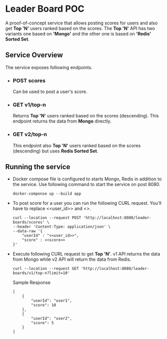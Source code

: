 # Leader Board POC
A proof-of-concept service that allows posting scores for users and also get **Top 'N'** users ranked based on the scores. The **Top 'N'** API has two variants one based on **'Mongo'** and the other one is based on **'Redis' Sorted Set**.

## Service Overview
The service exposes following endpoints.
* ### POST scores 
    Can be used to post a user's score.
* ### GET v1/top-n
    Returns **Top 'N'** users ranked based on the scores (descending). This endpoint returns the data from **Mongo** directly.
* ### GET v2/top-n
    This endpoint also **Top 'N'** users ranked based on the scores (descending) but uses **Redis Sorted Set**.

## Running the service
* Docker compose file is configured to starts Mongo, Redis in addition to the service.  Use following command to start the service on post 8080.

    ```
    docker-componse up --build app
    ```
* To post score for a user you can run the following CURL request. You'll have to replace <<user_id>> and <<score>>.

    ```
    curl --location --request POST 'http://localhost:8080/leader-boards/scores' \
    --header 'Content-Type: application/json' \
    --data-raw '{
        "userId" : "<<user_id>>",
        "score" : <<score>>   
    }'
    ```
* Execute following CURL request to get **Top 'N'**.  v1 API returns the data from Mongo while v2 API will return the data from Redis.

    ```
    curl --location --request GET 'http://localhost:8080/leader-boards/v1/top-n?limit=10'
    ```
    
    Sample Response
    ```
    [
        {
            "userId": "user1",
            "score": 10
        },
        {
            "userId": "user2",
            "score": 5
        }
    ]
    ```
